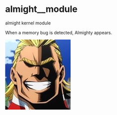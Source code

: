 # almight__module
almight kernel module

When a memory bug is detected, Almighty appears.

![almight](./img/almight.jpg)
